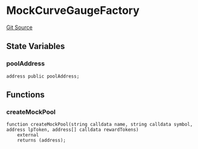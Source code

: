# MockCurveGaugeFactory
[Git Source](https://github.com/alchemix-finance/alchemix-v2-dao/blob/ede6fa522daa0fff2c20e5420d5e76d74abb70c3/src/interfaces/aura/MockCurveGaugeFactory.sol)


## State Variables
### poolAddress

```solidity
address public poolAddress;
```


## Functions
### createMockPool


```solidity
function createMockPool(string calldata name, string calldata symbol, address lpToken, address[] calldata rewardTokens)
    external
    returns (address);
```

